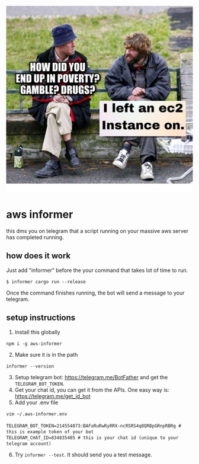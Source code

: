 ![alt](./broke-meme.jpeg)

# aws informer

this dms you on telegram that a script running on your massive aws server has completed running.


## how does it work

Just add "informer" before the your command that takes lot of time to run.

```
$ informer cargo run --release
```

Once the command finishes running, the bot will send a message to your telegram.

## setup instructions

1. Install this globally

```
npm i -g aws-informer
```

2. Make sure it is in the path

```
informer --version
```

3. Setup telegram bot: https://telegram.me/BotFather and get the `TELEGRAM_BOT_TOKEN`.
4. Get your chat id, you can get it from the APIs. One easy way is: https://telegram.me/get_id_bot
5. Add your .env file

```
vim ~/.aws-informer.env

TELEGRAM_BOT_TOKEN=214554873:BAFaRuRwRyRRX-ncRSRS4q8QRBpGRnpRBRg # this is example token of your bot
TELEGRAM_CHAT_ID=834835405 # this is your chat id (unique to your telegram account)
```
6. Try `informer --test`. It should send you a test message.